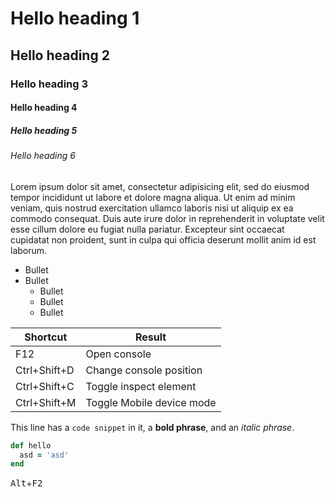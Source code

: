 # Hello heading 1

## Hello heading 2

### Hello heading 3

#### Hello heading 4

##### Hello heading 5

###### Hello heading 6

Lorem ipsum dolor sit amet, consectetur adipisicing elit, sed do eiusmod
tempor incididunt ut labore et dolore magna aliqua. Ut enim ad minim veniam,
quis nostrud exercitation ullamco laboris nisi ut aliquip ex ea commodo
consequat. Duis aute irure dolor in reprehenderit in voluptate velit esse
cillum dolore eu fugiat nulla pariatur. Excepteur sint occaecat cupidatat non
proident, sunt in culpa qui officia deserunt mollit anim id est laborum.


* Bullet
* Bullet
    * Bullet
    * Bullet
    * Bullet


| Shortcut      | Result                       |
|---------------|------------------------------|
| F12           | Open console                 |
| Ctrl+Shift+D  | Change console position      |
| Ctrl+Shift+C  | Toggle inspect element       |
| Ctrl+Shift+M  | Toggle Mobile device mode    |

This line has a `code snippet` in it, a **bold phrase**, and an *italic phrase*.

```ruby
def hello
  asd = 'asd'
end
```

<kbd>Alt</kbd>+<kbd>F2</kbd>


